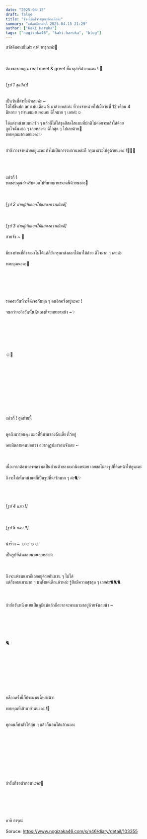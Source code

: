 ```yaml
---
date: "2025-04-15"
draft: false
title: "ช่วงนี้ติดใจรามุเนะอีกแล้วค่ะ"
summary: "แปลบล็อกคักกี้ 2025.04.15 21:29"
author: ["Kaki Haruka"]
tags: ["nogizaka46", "kaki-haruka", "blog"]
---
```


สวัสดีตอนเย็นค่ะ คาคิ ฮารุกะค่ะ🌙\
\
\
\
ต้องขอขอบคุณ real meet & greet ที่มาคุฮาริด้วยนะคะ ! 💐\
\
\
_[รูป 1 ชุดสีดำ]_\
\
\
เป็นวันที่ดำทั้งตัวเลยค่ะ \~
\
ได้ไปขึ้นปก ar ฉบับเดือน 5 มาด้วยหล่ะค่ะ ที่วางจำหน่ายไปเมื่อวันที่ 12 เดือน 4\
มีหลาย ๆ ท่านชมมาเยอะเลย ดีใจมาก ๆ เลยค่ะ☺️\
\
ได้แต่งหน้าแบบน่ารัก ๆ แล้วก็ได้ใส่ชุดสีสดใสแบบที่ปกติไม่ค่อยจะกล้าใส่ด้วย\
ถูกใจฉันมาก ๆ เลยหล่ะค่ะ ดีใจสุด ๆ ไปเลยด้วย🍊\
ขอบคุณมากเลยนะคะ✨\
\
\
กำลังวางจำหน่ายอยู่นะคะ ถ้าไม่เป็นการรบกวนหล่ะก็ กรุณาแวะไปดูด้วยนะคะ !💐🌸🌷\
\
\
\
\
แล้วก็ !\
ขอขอบคุณสำหรับดอกไม้ที่มากมายขนาดนี้ด้วยนะคะ🌷\
\
\
\
_[รูป 2 ถ่ายคู่กับดอกไม้แสดงความยินดี]_\
\
\
\
_[รูป 3 ถ่ายคู่กับดอกไม้แสดงความยินดี]_\
\
สวยจัง \~ 🌷\
\
\
มีบางท่านที่ถึงจะมาไม่ได้แต่ก็ยังกรุณาส่งดอกไม้มาให้ด้วย ดีใจมาก ๆ เลยค่ะ\
\
ขอบคุณนะคะ🥲\
\
\
\
\
\
\
รอคอยวันที่จะได้เจอกับทุก ๆ คนอีกครั้งอยู่นะคะ !\
\
จนกว่าจะถึงวันนั้นฉันเองก็จะพยายามน้า \~✨\
\
\
\
\
\
\
\
☺️🌸\
\
\
\
\
\
\
\
\
\
\
\
แล้วก็ ! สุดท้ายนี้\
\
\
พูดถึงมารอนคุง แมวที่ที่บ้านของฉันเลี้ยงไว้อยู่\
\
เคยมีหลายคนบอกว่า อยากดูรูปมารอนจังเลย \~\
\
\
\
เนื่องจากต้องเคารพความเป็นส่วนตัวของแมวนิดหน่อย เลยขอไม่ลงรูปที่ติดหน้าให้ดูนะคะ\
\
ถึงจะไม่เห็นหน้าแต่ก็เป็นรูปที่น่ารักมาก ๆ ค่ะ🐈✨\
\
\
\
\
_[รูป 4 แมว !]_\
\
\
\
_[รูป 5 แมว !!]_\
\
\
น่าร๊าก \~ ☺️☺️☺️☺️\
\
เป็นรูปที่ฉันชอบมากเลยหล่ะค่ะ\
\
\
\
ถึงจะแพ้ขนแมวก็เลยอยู่ด้วยกันนาน ๆ ไม่ได้\
แต่ก็ชอบแมวมาก ๆ มาตั้งแต่เด็กแล้วหล่ะ รู้สึกมีความสุขสุด ๆ เลยค่ะ🐈🐈🐈\
\
\
\
ถ้าสักวันหนึ่งหายเป็นภูมิแพ้แล้วก็อยากจะพาแมวมาอยู่ด้วยจังเลยน้า \~
\
\
\
\
\
\
\
🐈\
\
\
\
\
\
\
\
\
\
บล็อกครั้งนี้ก็ประมาณนี้หล่ะน้าา\
\
ขอบคุณที่เข้ามาอ่านนะคะ !🌸\
\
\
ทุกคนก็ทำตัวให้อุ่น ๆ แล้วก็นอนได้แล้วนะคะ\
\
\
\
\
\
\
\
\
\
\
ถ้างั้นก็ขอตัวก่อนนะคะ🍊\
\
\
\
\
\
\
คาคิ ฮารุกะ\
\
Soruce: https://www.nogizaka46.com/s/n46/diary/detail/103355
